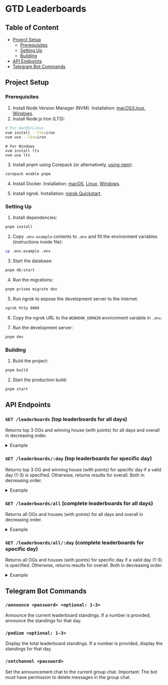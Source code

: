 # GTD Leaderboards

## Table of Content

- [Project Setup](#project-setup)
  - [Prerequisites](#prerequisites)
  - [Setting Up](#setting-up)
  - [Building](#building)
- [API Endpoints](#api-endpoints)
- [Telegram Bot Commands](#telegram-bot-commands)

## Project Setup

### Prerequisites

1. Install Node Version Manager (NVM). Installation: [macOS/Linux](https://github.com/nvm-sh/nvm?tab=readme-ov-file#installing-and-updating), [Windows](https://github.com/coreybutler/nvm-windows?tab=readme-ov-file#overview).
2. Install Node.js Iron (LTS):

```bash
# For macOS/Linux
nvm install --lts=iron
nvm use --lts=iron
```

```pwsh
# For Windows
nvm install lts
nvm use lts
```

3. Install pnpm using Corepack (or alternatively, [using npm](https://pnpm.io/installation#using-npm)):

```bash
corepack enable pnpm
```

4. Install Docker. Installation: [macOS](https://docs.docker.com/desktop/install/mac-install/), [Linux](https://docs.docker.com/desktop/install/linux-install/), [Windows](https://docs.docker.com/desktop/install/windows-install/).

5. Install ngrok. Installation: [ngrok Quickstart](https://ngrok.com/docs/getting-started/).

### Setting Up

1. Install dependencies:

```bash
pnpm install
```

2. Copy `.env.example` contents to `.env` and fill the environment variables (instructions inside file):

```bash
cp .env.example .env
```

3. Start the database:

```bash
pnpm db:start
```

4. Run the migrations:

```bash
pnpm prisma migrate dev
```

5. Run ngrok to expose the development server to the internet:

```bash
ngrok http 8080
```

6. Copy the ngrok URL to the `WEBHOOK_DOMAIN` environment variable in `.env`.

5. Run the development server:

```bash
pnpm dev
```

### Building

1. Build the project:

```bash
pnpm build
```

2. Start the production build:

```bash
pnpm start
```

## API Endpoints

### `GET /leaderboards` (top leaderboards for all days)
Returns top 3 OGs and winning house (with points) for all days and overall in decreasing order.

<details>
<summary>Example</summary>

#### Request
```http
GET /leaderboards
```

#### Response
```json
{
  "1": {
    "top3OG": [
      {
        "number": "7",
        "points": 700
      },
      {
        "number": "6",
        "points": 600
      },
      {
        "number": "5",
        "points": 500
      }
    ],
    "topHouse": {
      "name": "Green",
      "points": 1200
    }
  },
  "2": {
    "top3OG": [
      {
        "number": "1",
        "points": 800
      },
      {
        "number": "2",
        "points": 700
      },
      {
        "number": "3",
        "points": 600
      }
    ],
    "topHouse": {
      "name": "Red",
      "points": 1500
    }
  },
  "3": {
    "top3OG": [
      {
        "number": "5",
        "points": 800
      },
      {
        "number": "6",
        "points": 700
      },
      {
        "number": "7",
        "points": 600
      }
    ],
    "topHouse": {
      "name": "Yellow",
      "points": 1500
    }
  },
  "overall": {
    "top3OG": [
      {
        "number": "5",
        "points": 1700
      },
      {
        "number": "6",
        "points": 1600
      },
      {
        "number": "7",
        "points": 1500
      }
    ],
    "topHouse": {
      "name": "Yellow",
      "points": 3300
    }
  }
}
```

</details>

### `GET /leaderboards/:day` (top leaderboards for specific day)
Returns top 3 OG and winning house (with points) for specific day if a valid day (1-3) is specified. Otherwise, returns results for overall. Both in decreasing order.

<details>
<summary>Example</summary>

#### Request
```http
GET /leaderboards/2
```

#### Response
```json
{
  "top3OG": [
    {
      "number": "7",
      "points": 900
    },
    {
      "number": "6",
      "points": 800
    },
    {
      "number": "8",
      "points": 650
    }
  ],
  "topHouse": {
    "name": "Green",
    "points": 1800
  }
}
```

</details>

### `GET /leaderboards/all` (complete leaderboards for all days)
Returns all OGs and houses (with points) for all days and overall in decreasing order.

<details>
<summary>Example</summary>

#### Request
```http
GET /leaderboards/all
```

#### Response
```json
{
  "1": {
    "topOG": [
      {
        "number": "7",
        "points": 700
      },
      {
        "number": "6",
        "points": 600
      },
      {
        "number": "5",
        "points": 500
      },
      {
        "number": "8",
        "points": 500
      },
      {
        "number": "4",
        "points": 400
      },
      {
        "number": "3",
        "points": 300
      },
      {
        "number": "2",
        "points": 200
      },
      {
        "number": "1",
        "points": 100
      }
    ],
    "topHouse": [
      {
        "name": "Healer",
        "points": 1200
      },
      {
        "name": "Timeturner",
        "points": 1100
      },
      {
        "name": "Changeling",
        "points": 700
      },
      {
        "name": "Wanderer",
        "points": 300
      }
    ]
  },
  "2": {
    "topOG": [
      {
        "number": "1",
        "points": 800
      },
      {
        "number": "2",
        "points": 700
      },
      {
        "number": "3",
        "points": 600
      },
      {
        "number": "4",
        "points": 500
      },
      {
        "number": "5",
        "points": 400
      },
      {
        "number": "6",
        "points": 300
      },
      {
        "number": "7",
        "points": 200
      },
      {
        "number": "8",
        "points": 100
      }
    ],
    "topHouse": [
      {
        "name": "Wanderer",
        "points": 1500
      },
      {
        "name": "Changeling",
        "points": 1100
      },
      {
        "name": "Timeturner",
        "points": 700
      },
      {
        "name": "Healer",
        "points": 300
      }
    ]
  },
  "3": {
    "topOG": [
      {
        "number": "5",
        "points": 800
      },
      {
        "number": "6",
        "points": 700
      },
      {
        "number": "7",
        "points": 600
      },
      {
        "number": "8",
        "points": 500
      },
      {
        "number": "4",
        "points": 400
      },
      {
        "number": "3",
        "points": 300
      },
      {
        "number": "2",
        "points": 200
      },
      {
        "number": "1",
        "points": 100
      }
    ],
    "topHouse": [
      {
        "name": "Timeturner",
        "points": 1500
      },
      {
        "name": "Healer",
        "points": 1100
      },
      {
        "name": "Changeling",
        "points": 700
      },
      {
        "name": "Wanderer",
        "points": 300
      }
    ]
  },
  "overall": {
    "topOG": [
      {
        "number": "5",
        "points": 1700
      },
      {
        "number": "6",
        "points": 1600
      },
      {
        "number": "7",
        "points": 1500
      },
      {
        "number": "4",
        "points": 1300
      },
      {
        "number": "3",
        "points": 1200
      },
      {
        "number": "2",
        "points": 1100
      },
      {
        "number": "8",
        "points": 1100
      },
      {
        "number": "1",
        "points": 1000
      }
    ],
    "topHouse": [
      {
        "name": "Yellow",
        "points": 3300
      },
      {
        "name": "Green",
        "points": 2600
      },
      {
        "name": "Blue",
        "points": 2500
      },
      {
        "name": "Red",
        "points": 2100
      }
    ]
  }
}
```

</details>

### `GET /leaderboards/all/:day` (complete leaderboards for specific day)
Returns all OGs and houses (with points) for specific day if a valid day (1-3) is specified. Otherwise, returns results for overall. Both in decreasing order.

<details>
<summary>Example</summary>

#### Request
```http
GET /leaderboards/all/3
```

#### Response
```json
{
  "topOG": [
    {
      "number": "8",
      "points": 900
    },
    {
      "number": "4",
      "points": 800
    },
    {
      "number": "1",
      "points": 650
    },
    {
      "number": "7",
      "points": 600
    },
    {
      "number": "5",
      "points": 575
    },
    {
      "number": "6",
      "points": 550
    },
    {
      "number": "2",
      "points": 500
    },
    {
      "number": "3",
      "points": 450
    }
  ],
  "topHouse": [
    {
      "name": "Yellow",
      "points": 1800
    },
    {
      "name": "Red",
      "points": 1700
    },
    {
      "name": "Green",
      "points": 1600
    },
    {
      "name": "Blue",
      "points": 1500
    }
  ]
}
```

</details>

## Telegram Bot Commands

### `/announce <password> <optional: 1-3>`
Announce the current leaderboard standings. If a number is provided, announce the standings for that day.

### `/podium <optional: 1-3>`
Display the total leaderboard standings. If a number is provided, display the standings for that day.

### `/setchannel <password>`
Set the announcement chat to the current group chat. Important: The bot must have permission to delete messages in the group chat.
